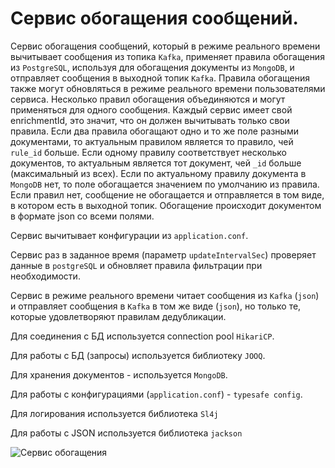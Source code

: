 <h1>Сервис обогащения сообщений.</h1>

Сервис обогащения сообщений, который в режиме реального времени вычитывает сообщения из топика `Kafka`, 
применяет правила обогащения из `PostgreSQL`, используя для обогащения документы из `MongoDB`, и отправляет сообщения в выходной топик `Kafka`.
Правила обогащения также могут обновляться в режиме реального времени пользователями сервиса. Несколько правил обогащения объединяются и могут применяться для одного сообщения.
Каждый сервис имеет свой enrichmentId, это значит, что он должен вычитывать только свои правила.
Если два правила обогащают одно и то же поле разными документами, то актуальным правилом является то правило, чей `rule_id` больше.
Если одному правилу соответствует несколько документов, то актуальным является тот документ, чей `_id` больше (максимальный из всех).
Если по актуальному правилу документа в `MongoDB` нет, то поле обогащается значением по умолчанию из правила.
Если правил нет, сообщение не обогащается и отправляется в том виде, в котором есть в выходной топик.
Обогащение происходит документом в формате json со всеми полями.

Сервис вычитывает конфигурации из `application.conf`.

Сервис раз в заданное время (параметр `updateIntervalSec`) проверяет данные в `postgreSQL` и обновляет правила фильтрации при необходимости.

Сервис в режиме реального времени читает сообщения из `Kafka` (`json`) и отправляет сообщения в `Kafka` в том же виде (`json`), но только те, которые удовлетворяют правилам дедубликации.

Для соединения с БД используется connection pool `HikariCP`.

Для работы с БД (запросы) используется библиотеку `JOOQ`.

Для хранения документов - используется `MongoDB`.

Для работы с конфигурациями (`application.conf`) - `typesafe config`.

Для логирования используется библиотека `Sl4j`

Для работы с JSON используется библиотека `jackson`

![Сервис обогащения](https://user-images.githubusercontent.com/3996014/235328884-8ee84b0f-ada7-4f6a-af98-830bcd65a97b.png)